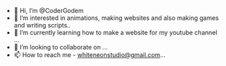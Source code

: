- 👋 Hi, I’m @CoderGodem
- 👀 I’m interested in animations, making websites and also making games and writing scripts..
- 🌱 I’m currently learning how to make a website for my youtube channel ...
- 💞️ I’m looking to collaborate on ...
- 📫 How to reach me - whiteneonstudio@gmail.com...

<!---
CoderGodem/CoderGodem is a ✨ special ✨ repository because its `README.md` (this file) appears on your GitHub profile.
You can click the Preview link to take a look at your changes.
--->
